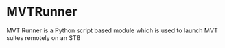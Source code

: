# MVTRunner
MVT Runner is a Python script based module which is used to launch MVT suites remotely on an STB
